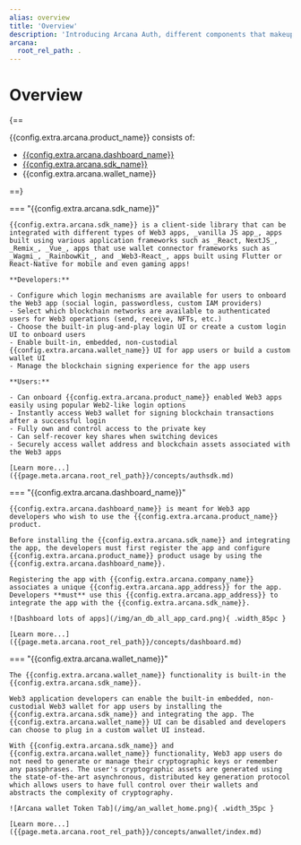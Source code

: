 ```yaml
---
alias: overview
title: 'Overview'
description: 'Introducing Arcana Auth, different components that makeup Arcana Auth, how to use it, Arcana Auth product features.'
arcana:
  root_rel_path: .
---
```


# Overview

{==

{{config.extra.arcana.product_name}} consists of: 

* [{{config.extra.arcana.dashboard_name}}](https://dashboard.arcana.network)
* [{{config.extra.arcana.sdk_name}}](https://www.npmjs.com/package/@arcana/auth)
* {{config.extra.arcana.wallet_name}}

==}

=== "{{config.extra.arcana.sdk_name}}"

    {{config.extra.arcana.sdk_name}} is a client-side library that can be integrated with different types of Web3 apps, _vanilla JS app_, apps built using various application frameworks such as _React, NextJS_, _Remix_, _Vue_, apps that use wallet connector frameworks such as _Wagmi_, _RainbowKit_, and _Web3-React_, apps built using Flutter or React-Native for mobile and even gaming apps! 

    **Developers:**
    
    - Configure which login mechanisms are available for users to onboard the Web3 app (social login, passwordless, custom IAM providers)
    - Select which blockchain networks are available to authenticated users for Web3 operations (send, receive, NFTs, etc.)
    - Choose the built-in plug-and-play login UI or create a custom login UI to onboard users
    - Enable built-in, embedded, non-custodial {{config.extra.arcana.wallet_name}} UI for app users or build a custom wallet UI
    - Manage the blockchain signing experience for the app users

    **Users:**

    - Can onboard {{config.extra.arcana.product_name}} enabled Web3 apps easily using popular Web2-like login options
    - Instantly access Web3 wallet for signing blockchain transactions after a successful login
    - Fully own and control access to the private key
    - Can self-recover key shares when switching devices
    - Securely access wallet address and blockchain assets associated with the Web3 apps
    
    [Learn more...]({{page.meta.arcana.root_rel_path}}/concepts/authsdk.md)

=== "{{config.extra.arcana.dashboard_name}}"

    {{config.extra.arcana.dashboard_name}} is meant for Web3 app developers who wish to use the {{config.extra.arcana.product_name}} product.
    
    Before installing the {{config.extra.arcana.sdk_name}} and integrating the app, the developers must first register the app and configure {{config.extra.arcana.product_name}} product usage by using the {{config.extra.arcana.dashboard_name}}. 
    
    Registering the app with {{config.extra.arcana.company_name}} associates a unique {{config.extra.arcana.app_address}} for the app. Developers **must** use this {{config.extra.arcana.app_address}} to integrate the app with the {{config.extra.arcana.sdk_name}}. 

    ![Dashboard lots of apps](/img/an_db_all_app_card.png){ .width_85pc }

    [Learn more...]({{page.meta.arcana.root_rel_path}}/concepts/dashboard.md)

=== "{{config.extra.arcana.wallet_name}}"

    The {{config.extra.arcana.wallet_name}} functionality is built-in the {{config.extra.arcana.sdk_name}}. 
    
    Web3 application developers can enable the built-in embedded, non-custodial Web3 wallet for app users by installing the {{config.extra.arcana.sdk_name}} and integrating the app. The {{config.extra.arcana.wallet_name}} UI can be disabled and developers can choose to plug in a custom wallet UI instead. 
    
    With {{config.extra.arcana.sdk_name}} and {{config.extra.arcana.wallet_name}} functionality, Web3 app users do not need to generate or manage their cryptographic keys or remember any passphrases. The user's cryptographic assets are generated using the state-of-the-art asynchronous, distributed key generation protocol which allows users to have full control over their wallets and abstracts the complexity of cryptography. 
    
    ![Arcana wallet Token Tab](/img/an_wallet_home.png){ .width_35pc }

    [Learn more...]({{page.meta.arcana.root_rel_path}}/concepts/anwallet/index.md)

<!--

[[auth-quick-start|Let's begin! ++enter++]]{ .md-button .md-button--primary}

Git: {{ git.short_commit}}

-->
